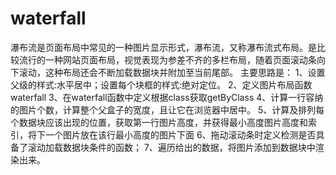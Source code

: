 # waterfall
瀑布流是页面布局中常见的一种图片显示形式，瀑布流，又称瀑布流式布局。是比较流行的一种网站页面布局，视觉表现为参差不齐的多栏布局，随着页面滚动条向下滚动，这种布局还会不断加载数据块并附加至当前尾部。
主要思路是：
1、设置父级的样式:水平居中；设置每个块框的样式:绝对定位。 
2、定义图片布局函数waterfall
3、在waterfall函数中定义根据class获取getByClass
4、计算一行容纳的图片个数，计算整个父盒子的宽度，且让它在浏览器中居中。
5、计算及排列每个数据块应该出现的位置，获取第一行图片高度，并获得最小高度图片高度和索引，将下一个图片放在该行最小高度的图片下面
6、拖动滚动条时定义检测是否具备了滚动加载数据块条件的函数；
7、遍历给出的数据，将图片添加到数据块中渲染出来。
